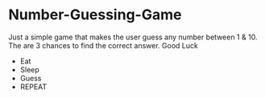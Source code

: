 # Number-Guessing-Game
Just a simple game that makes the user guess any number between 1 & 10. The are 3 chances to find the correct answer. Good Luck

- Eat 
- Sleep 
- Guess
- REPEAT


